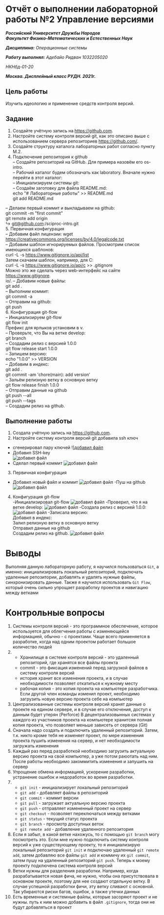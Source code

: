 # Отчёт о выполнении лабораторной работы №2 Управление версиями
***Российский Университет Дружбы Народов***  
***Факульткт Физико-Математических и Естественных Наук***  

 ***Дисциплина:*** *Операционные системы*  
 
 ***Работу выполнял:*** *Адебайо Ридван*
  *1032205020*  
 
 *НКНбд-01-20*  
 
 ***Москва. Дисплейный класс РУДН. 2021г.*** 
 
## Цель работы 
Изучить идеологию и применение средств контроля версий.
## Задание 
1. Создайте учётную запись на https://github.com.  
2. Настройте систему контроля версий git, как это описано выше c использованием сервера репозиториев https://github.com/.   
3. Создайте структуру каталога лабораторных работ согласно пункту М.2.   
4. Подключение репозитория к github  
 – Создайте репозиторий на GitHub. Для примера назовём его os-intro.  
 – Рабочий каталог будем обозначать как laboratory. Вначале нужно перейти в этот каталог:  
 – Инициализируем системы git:  
 – Создаём заготовку для файла README.md:  
 echo "# Лабораторные работы" >> README.md  
 git add README.md  

 – Делаем первый коммит и выкладываем на github:  
 git commit -m "first commit"  
 git remote add origin  
 ↪ git@github.com:<username>/sciproc-intro.git  
5. Первичная конфигурация  
 – Добавим файл лицензии:
 wget https://creativecommons.org/licenses/by/4.0/legalcode.txt  
 – Добавим шаблон игнорируемых файлов. Просмотрим список имеющихся шаблонов:  
 curl -L -s https://www.gitignore.io/api/list  
 Затем скачаем шаблон, например, для C:  
 curl -L -s https://www.gitignore.io/api/c >> .gitignore  
 Можно это же сделать через web-интерфейс на сайте https://www.gitignore.  
 io/.
– Добавим новые файлы:  
git add .  
– Выполним коммит:  
git commit -a  
– Отправим на github:  
git push  
6. Конфигурация git-flow  
 – Инициализируем git-flow  
git flow init  
Префикс для ярлыков установим в v.  
 – Проверьте, что Вы на ветке develop:  
git branch  
 – Создадим релиз с версией 1.0.0  
git flow release start 1.0.0  
 – Запишем версию:  
echo "1.0.0" >> VERSION  
 – Добавим в индекс:  
git add .  
git commit -am 'chore(main): add version'  
 – Зальём релизную ветку в основную ветку  
git flow release finish 1.0.0  
 – Отправим данные на github  
git push --all  
git push --tags  
 – Создадим релиз на github. 
	
## Выполнение работы
1. Создала учётную запись на https://github.com.  
2. Настройте систему контроля версий git добавила ssh ключ  
 - сгенерировал пару ключей
 ![[добавил файл](image/01.jpg)
 - Добавил SSH-key  
  ![добавил файл](image/02.jpg)
 - Сделал первый коммит
 ![добавил файл](image/05.jpg)
3. Первичная конфигурация  
- Добавил новый файл и коммит
 ![добавил файл](image/09.jpg)
 -Пуш на github
 ![добавил файл](image/010.jpg)
4. Конфигурация git-flow  
-Инициализировал git-flow
 ![добавил файл](image/011.jpg)
-Проверил, что я на ветке develop:
 ![добавил файл](image/012.jpg)
-Создала релиз с версией 1.0.0:
 ![добавил файл](image/013.jpg)
-Записала версию:  
 Добавил в индекс:  
 Залил релизную ветку в основную ветку   
 Отправил данные на github  
 Создадим релиз на github.
![добавил файл](image/014.jpg)

# Выводы

Выполняя данную лабораторную работу, я научился пользоваться ```Git```, а именно: инициализировать локальный
репозиторий, подключать удаленные репозитории, добавлять и удалять нужные файлы, синхронизировать данные.
Также я научился использовать ```Git Flow```, который очень сильно упрощает разработку проектов и навигацию между ветками

# Контрольные вопросы

1. Системы контроля версий  - это программное обеспечение, которое используется для облегчения работы с изменяющейся информацией, обычно - с проектами. Чаще всего применяется в разработке, когда над одним проектом работает большое количество людей
2. 
	- Хранилище в системе контроля версий - это удаленный репозиторий, где хранятся все файлы проекта
	- commit - это фиксация изменений перед загрузкой файлов в систему контроля версий
	- история хранит все изменения проекта, и в случае необходимости позволяет откатиться к нужному месту
	- рабочая копия - это копия проекта на компьютере разработчика. Если другой член команды изменил проект, необходимо загрузить новую версию проекта себе на компьютер
3. Централизованные системы контроля версий хранят данные о проекте на едином сервере, и в случае его отключения, доступ к данным будет утерян (Perforce)
В децентрализовынных системах у каждого из участников проекта на компьютере хранитсяя полная копия проекта, что позволяет меньше зависеть от сервера (Git)
4. Сначала надо создать и подключить удаленный репозиторий. Затем, т.к. никто кроме тебя не изменяет проект, по мере изменения проекта пушить изменения на сервер, и нет необходимости загружать изменения
5. Каждый раз перед разработкой необходимо загрузить актуальную версию проекта на свой компьютер, а уже потом раюотать над ним. После работы необходимо закоммитить изменения и запушить на сервер
6. Упрощение обмена информацией, ускорение разработки, устранение ошибок и недоработок во время разработки.
7. 
	- ```git init``` - инициализирует локальный репозиторий
	- ```git add``` - добавляет файлы в репозиторий
	- ```git commit``` - коммит версии
	- ```git pull``` - загружает актуальную версию проекта
	- ```git push``` - отправляет измененный проект на сервер
	- ```git checkout``` - позволяет переключаться между ветками
	- ```git status``` - текущий статус проекта
	- ```git branch``` - просмотр доступных веток
	- ```git remote add``` - добавление удаленного репозитория
8. Если я забыл, в какой ветке нахожусь, то с помощью ```git branch``` могу посмотреть это.
Если мне нужно подключить систему контроля версий к уже существующему проекту, то я инициализирую локальный репозиторий ```git init``` и подключаю удаленный ```git remote add```, затем добавляю все файлы ```git add``` и коммичу их ```git commit```, затем пушу на удаленный репозиторий ```git push```. Теперь к моему проекту подключена система контроля версий
9. Ветки нужны для разделения разработки. Например, когда разрабатывается новая фича, не нужно, чтобы она присутствовала в основном проекте, поэтому для нее создают отдельную ветку. В случае успешной разработки фичи, эту ветку сливают с основной. Так убираются риски багов, ошибок, а также утечки данных
10. Есть временные и системные файлы, которые засоряют проект и не нужны. путь к ним можно добавить в файл ```.gitignore```, тогда они не будут добавляться в проект
